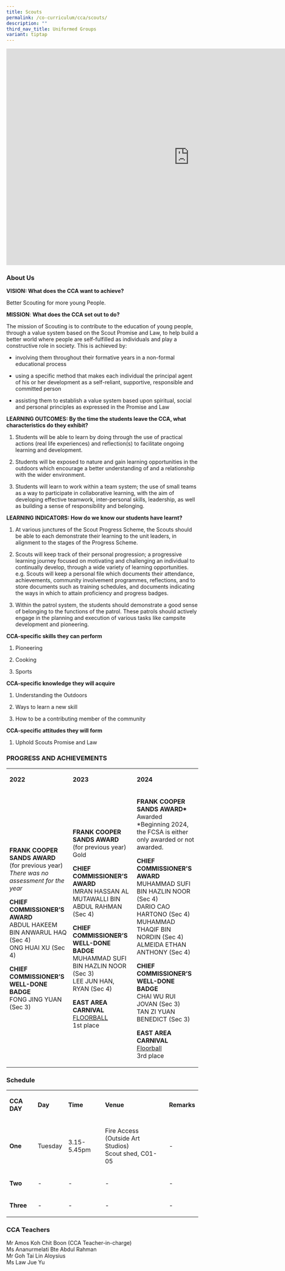 ```yaml
---
title: Scouts
permalink: /co-curriculum/cca/scouts/
description: ""
third_nav_title: Uniformed Groups
variant: tiptap
---
```

<div class="iframe-wrapper">
<iframe height="569" width="960" allowfullscreen="true" frameborder="0" src="https://docs.google.com/presentation/d/18_eVfXmLo-GIVbl2W5i5ekzh0we-XmIj3-55EsoGNTQ/embed?start=true&amp;loop=true&amp;delayms=3000"></iframe>
</div>
<h3>About Us</h3>
<p><strong>VISION: What does the CCA want to achieve?&nbsp;</strong>
</p>
<p>Better Scouting for more young People.</p>
<p><strong>MISSION</strong>: <strong>What does the CCA set out to do?</strong>
</p>
<p>The mission of Scouting is to contribute to the education of young people,
through a value system based on the Scout Promise and Law, to help build
a better world where people are self-fulfilled as individuals and play
a constructive role in society. This is achieved by:</p>
<ul data-tight="true" class="tight">
<li>
<p>involving them throughout their formative years in a non-formal educational
process</p>
</li>
<li>
<p>using a specific method that makes each individual the principal agent
of his or her development as a self-reliant, supportive, responsible and
committed person</p>
</li>
<li>
<p>assisting them to establish a value system based upon spiritual, social
and personal principles as expressed in the Promise and Law</p>
</li>
</ul>
<p><strong>LEARNING OUTCOMES: By the time the students leave the CCA, what characteristics do they exhibit?</strong>
</p>
<ol data-tight="true" class="tight">
<li>
<p>Students will be able to learn by doing through the use of practical actions
(real life experiences) and reflection(s) to facilitate ongoing learning
and development.</p>
</li>
<li>
<p>Students will be exposed to nature and gain learning opportunities in
the outdoors which encourage a better understanding of and a relationship
with the wider environment.</p>
</li>
<li>
<p>Students will learn to work within a team system; the use of small teams
as a way to participate in collaborative learning, with the aim of developing
effective teamwork, inter-personal skills, leadership, as well as building
a sense of responsibility and belonging.</p>
</li>
</ol>
<p><strong>LEARNING INDICATORS: How do we know our students have learnt?</strong>
</p>
<ol data-tight="true" class="tight">
<li>
<p>At various junctures of the Scout Progress Scheme, the Scouts should be
able to each demonstrate their learning to the unit leaders, in alignment
to the stages of the Progress Scheme.</p>
</li>
<li>
<p>Scouts will keep track of their personal progression; a progressive learning
journey focused on motivating and challenging an individual to continually
develop, through a wide variety of learning opportunities. e.g. Scouts
will keep a personal file which documents their attendance, achievements,
community involvement programmes, reflections, and to store documents such
as training schedules, and documents indicating the ways in which to attain
proficiency and progress badges.</p>
</li>
<li>
<p>Within the patrol system, the students should demonstrate a good sense
of belonging to the functions of the patrol. These patrols should actively
engage in the planning and execution of various tasks like campsite development
and pioneering.</p>
</li>
</ol>
<p><strong>CCA-specific skills they can perform</strong>
</p>
<ol data-tight="true" class="tight">
<li>
<p>Pioneering</p>
</li>
<li>
<p>Cooking</p>
</li>
<li>
<p>Sports</p>
</li>
</ol>
<p><strong>CCA-specific knowledge they will acquire</strong>
</p>
<ol data-tight="true" class="tight">
<li>
<p>Understanding the Outdoors</p>
</li>
<li>
<p>Ways to learn a new skill</p>
</li>
<li>
<p>How to be a contributing member of the community</p>
</li>
</ol>
<p><strong>CCA-specific attitudes they will form</strong>
</p>
<ol data-tight="true" class="tight">
<li>
<p>Uphold Scouts Promise and Law</p>
</li>
</ol>
<h3>PROGRESS AND ACHIEVEMENTS</h3>
<table style="minWidth: 75px">
<colgroup>
<col>
<col>
<col>
</colgroup>
<tbody>
<tr>
<td rowspan="1" colspan="1">
<p><strong>2022</strong>
</p>
</td>
<td rowspan="1" colspan="1">
<p><strong>2023</strong>
</p>
</td>
<td rowspan="1" colspan="1">
<p><strong>2024</strong>
</p>
</td>
</tr>
<tr>
<td rowspan="1" colspan="1">
<p><strong>FRANK COOPER SANDS AWARD </strong>(for previous year)<strong><br></strong><em>There was no assessment for the year</em>
</p>
<p><strong>CHIEF COMMISSIONER’S AWARD&nbsp; <br></strong>ABDUL HAKEEM BIN
ANWARUL HAQ (Sec 4)
<br>ONG HUAI XU (Sec 4)</p>
<p><strong>CHIEF COMMISSIONER’S WELL-DONE BADGE</strong>
<br>FONG JING YUAN (Sec 3)</p>
</td>
<td rowspan="1" colspan="1">
<p><strong>FRANK COOPER SANDS AWARD </strong>(for previous year)<strong><br></strong>Gold</p>
<p><strong>CHIEF COMMISSIONER’S AWARD&nbsp; <br></strong>IMRAN HASSAN AL
MUTAWALLI BIN ABDUL RAHMAN (Sec 4)</p>
<p><strong>CHIEF COMMISSIONER’S WELL-DONE BADGE</strong>
<br>MUHAMMAD SUFI BIN HAZLIN NOOR (Sec 3)
<br>LEE JUN HAN, RYAN (Sec 4)&nbsp;</p>
<p><strong>EAST AREA CARNIVAL</strong>
<br><u>FLOORBALL</u>
<br>1st place</p>
</td>
<td rowspan="1" colspan="1">
<p><strong>FRANK COOPER SANDS AWARD*</strong>
<br>Awarded
<br>*Beginning 2024, the FCSA is either only awarded or not awarded.</p>
<p><strong>CHIEF COMMISSIONER'S AWARD<br></strong>MUHAMMAD SUFI BIN HAZLIN
NOOR (Sec 4)
<br>DARIO CAO HARTONO (Sec 4)
<br>MUHAMMAD THAQIF BIN NORDIN (Sec 4)
<br>ALMEIDA ETHAN ANTHONY (Sec 4)</p>
<p><strong>CHIEF COMMISSIONER’S WELL-DONE BADGE</strong>
<br>CHAI WU RUI JOVAN (Sec 3)
<br>TAN ZI YUAN BENEDICT (Sec 3)</p>
<p><strong>EAST AREA CARNIVAL</strong>
<br><u>Floorball</u>
<br>3rd place</p>
</td>
</tr>
</tbody>
</table>
<h3>Schedule</h3>
<table style="minWidth: 125px">
<colgroup>
<col>
<col>
<col>
<col>
<col>
</colgroup>
<tbody>
<tr>
<td rowspan="1" colspan="1">
<p><strong>CCA DAY</strong>
</p>
</td>
<td rowspan="1" colspan="1">
<p><strong>Day</strong>
</p>
</td>
<td rowspan="1" colspan="1">
<p><strong>Time</strong>
</p>
</td>
<td rowspan="1" colspan="1">
<p><strong>Venue</strong>
</p>
</td>
<td rowspan="1" colspan="1">
<p><strong>Remarks</strong>
</p>
</td>
</tr>
<tr>
<td rowspan="1" colspan="1">
<p><strong>One</strong>
</p>
</td>
<td rowspan="1" colspan="1">
<p>Tuesday</p>
</td>
<td rowspan="1" colspan="1">
<p>3.15-5.45pm</p>
</td>
<td rowspan="1" colspan="1">
<p>Fire Access (Outside Art Studios)
<br>Scout shed, C01-05</p>
</td>
<td rowspan="1" colspan="1">
<p>-</p>
</td>
</tr>
<tr>
<td rowspan="1" colspan="1">
<p><strong>Two</strong>
</p>
</td>
<td rowspan="1" colspan="1">
<p>-</p>
</td>
<td rowspan="1" colspan="1">
<p>-</p>
</td>
<td rowspan="1" colspan="1">
<p>-</p>
</td>
<td rowspan="1" colspan="1">
<p>-</p>
</td>
</tr>
<tr>
<td rowspan="1" colspan="1">
<p><strong>Three</strong>
</p>
</td>
<td rowspan="1" colspan="1">
<p>-</p>
</td>
<td rowspan="1" colspan="1">
<p>-</p>
</td>
<td rowspan="1" colspan="1">
<p>-</p>
</td>
<td rowspan="1" colspan="1">
<p>-</p>
</td>
</tr>
</tbody>
</table>
<h3>CCA Teachers</h3>
<p>Mr Amos Koh Chit Boon (CCA Teacher-in-charge)
<br>Ms Ananurmelati Bte Abdul Rahman
<br>Mr Goh Tai Lin Aloysius
<br>Ms Law Jue Yu</p>